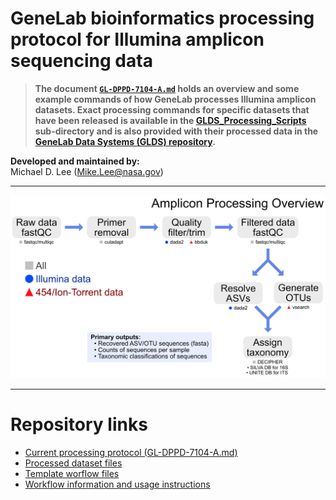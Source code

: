# GeneLab bioinformatics processing protocol for Illumina amplicon sequencing data

> **The document [`GL-DPPD-7104-A.md`](GL-DPPD-7104-A.md) holds an overview and some example commands of how GeneLab processes Illumina amplicon datasets. Exact processing commands for specific datasets that have been released is available in the [GLDS_Processing_Scripts](GLDS_Processing_Scripts) sub-directory and is also provided with their processed data in the [GeneLab Data Systems (GLDS) repository](https://genelab-data.ndc.nasa.gov/genelab/projects).**  

**Developed and maintained by:**  
Michael D. Lee (Mike.Lee@nasa.gov)

--- 

<p align="center">
<a href="../images/GL-amplicon-overview.pdf"><img src="../images/GL-amplicon-overview.png"></a>
</p>

--- 

# Repository links

* [Current processing protocol (GL-DPPD-7104-A.md)](GL-DPPD-7104-A.md)  
* [Processed dataset files](GLDS_Processing_Scripts)  
* [Template worflow files](workflow-template)  
* [Workflow information and usage instructions](workflow-usage.md)
